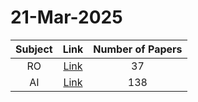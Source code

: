 # 21-Mar-2025

| Subject | Link | Number of Papers |
|:-----:|:----:|:----------------:|
| RO | [Link](https://github.com/KJaebye/EmbodiedAI-Robotics-arXiv-Daily-Reporter/tree/main/21-Mar-2025/RO) | 37 |
| AI | [Link](https://github.com/KJaebye/EmbodiedAI-Robotics-arXiv-Daily-Reporter/tree/main/21-Mar-2025/AI) | 138 |
